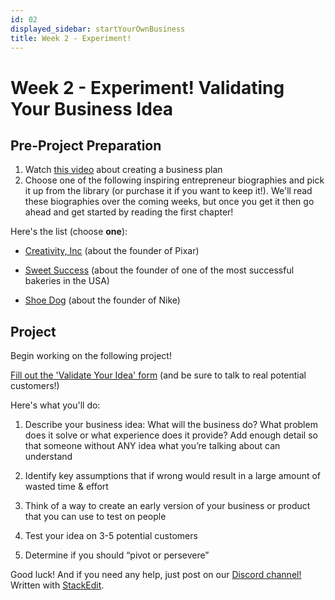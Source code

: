 ```yaml
---
id: 02
displayed_sidebar: startYourOwnBusiness
title: Week 2 - Experiment!
---
```


# Week 2 - Experiment! Validating Your Business Idea

## Pre-Project Preparation



1. Watch [this video](https://www.youtube.com/watch?v=ZEMbKzy7FD8&t=187s) about creating a business plan
2. Choose one of the following inspiring entrepreneur biographies and pick it up from the library (or purchase it if you want to keep it!). We'll read these biographies over the coming weeks, but once you get it then go ahead and get started by reading the first chapter!

  

Here's the list (choose  **one**):

-  [Creativity, Inc](https://www.amazon.com/Creativity-Inc-Expanded-Overcoming-Inspiration/dp/B0BPF121ZJ/ref=sr_1_4?crid=2WJTTBR29M9LE&keywords=creative%2C+inc&qid=1695908081&s=audible&sprefix=creative%2C+inc%2Caudible%2C92&sr=1-4)  (about the founder of Pixar)

-  [Sweet Success](https://www.amazon.com/Sweet-Success-Simple-Recipe-Passion/dp/B0B64G46Q9/ref=sr_1_1?crid=3C2QD4U837WN6&keywords=sweet+success+book&qid=1695908063&s=audible&sprefix=sweet+succ%2Caudible%2C97&sr=1-1)  (about the founder of one of the most successful bakeries in the USA)

-  [Shoe Dog](https://www.amazon.com/Shoe-Dog-Phil-Knight-audiobook/dp/B01CRJA470/ref=sr_1_1?crid=38JGMGG8Y48D9&keywords=shoe+dog&qid=1695908045&sprefix=shoe+dog%2Caps%2C107&sr=8-1)  (about the founder of Nike)





## Project

Begin working on the following project!



[Fill out the 'Validate Your Idea' form](https://docs.google.com/document/d/1ZCNiIF51_LlWLaNiQgaNoCZEm3lBf-0zkOD3Xrm3yJg/edit?usp=sharing) (and be sure to talk to real potential customers!)

Here's what you'll do: 
1.  Describe your business idea: What will the business do? What problem does it solve or what experience does it provide? Add enough detail so that someone without ANY idea what you’re talking about can understand
    
2.  Identify key assumptions that if wrong would result in a large amount of wasted time & effort
    
3.  Think of a way to create an early version of your business or product that you can use to test on people
    
4.  Test your idea on 3-5 potential customers
    
5.  Determine if you should “pivot or persevere”

Good luck! And if you need any help, just post on our [Discord channel!](https://discord.gg/NVq4JK8B)  Written with [StackEdit](https://stackedit.io/).